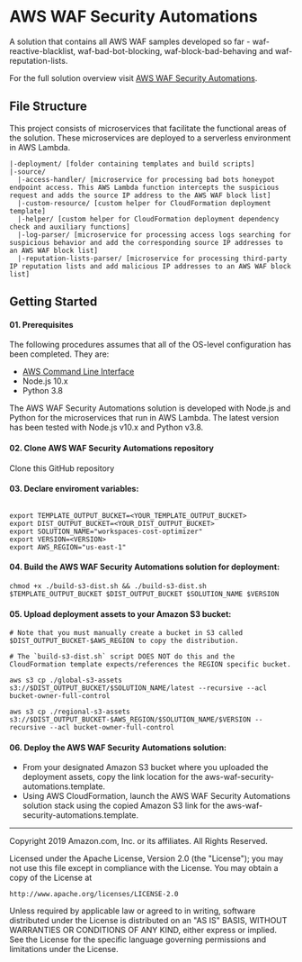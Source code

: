 # AWS WAF Security Automations
A solution that contains all AWS WAF samples developed so far - waf-reactive-blacklist, waf-bad-bot-blocking, waf-block-bad-behaving and waf-reputation-lists.

For the full solution overview visit [AWS WAF Security Automations](https://aws.amazon.com/answers/security/aws-waf-security-automations/).

## File Structure
This project consists of microservices that facilitate the functional areas of the solution. These microservices are deployed to a serverless environment in AWS Lambda.

```
|-deployment/ [folder containing templates and build scripts]
|-source/
  |-access-handler/ [microservice for processing bad bots honeypot endpoint access. This AWS Lambda function intercepts the suspicious request and adds the source IP address to the AWS WAF block list]
  |-custom-resource/ [custom helper for CloudFormation deployment template]
  |-helper/ [custom helper for CloudFormation deployment dependency check and auxiliary functions]
  |-log-parser/ [microservice for processing access logs searching for suspicious behavior and add the corresponding source IP addresses to an AWS WAF block list]
  |-reputation-lists-parser/ [microservice for processing third-party IP reputation lists and add malicious IP addresses to an AWS WAF block list]
```

## Getting Started

#### 01. Prerequisites
The following procedures assumes that all of the OS-level configuration has been completed. They are:

* [AWS Command Line Interface](https://aws.amazon.com/cli/)
* Node.js 10.x
* Python 3.8

The AWS WAF Security Automations solution is developed with Node.js and Python for the microservices that run in AWS Lambda. The latest version has been tested with Node.js v10.x and Python v3.8.

#### 02. Clone AWS WAF Security Automations repository

Clone this GitHub repository

#### 03. Declare enviroment variables:

```

export TEMPLATE_OUTPUT_BUCKET=<YOUR_TEMPLATE_OUTPUT_BUCKET>
export DIST_OUTPUT_BUCKET=<YOUR_DIST_OUTPUT_BUCKET>
export SOLUTION_NAME="workspaces-cost-optimizer"
export VERSION=<VERSION>
export AWS_REGION="us-east-1"

```


#### 04. Build the AWS WAF Security Automations solution for deployment:


```
chmod +x ./build-s3-dist.sh && ./build-s3-dist.sh $TEMPLATE_OUTPUT_BUCKET $DIST_OUTPUT_BUCKET $SOLUTION_NAME $VERSION

```

#### 05. Upload deployment assets to your Amazon S3 bucket:

```
# Note that you must manually create a bucket in S3 called $DIST_OUTPUT_BUCKET-$AWS_REGION to copy the distribution. 

# The `build-s3-dist.sh` script DOES NOT do this and the CloudFormation template expects/references the REGION specific bucket.

aws s3 cp ./global-s3-assets s3://$DIST_OUTPUT_BUCKET/$SOLUTION_NAME/latest --recursive --acl bucket-owner-full-control

aws s3 cp ./regional-s3-assets s3://$DIST_OUTPUT_BUCKET-$AWS_REGION/$SOLUTION_NAME/$VERSION --recursive --acl bucket-owner-full-control
```

#### 06. Deploy the AWS WAF Security Automations solution:
* From your designated Amazon S3 bucket where you uploaded the deployment assets, copy the link location for the aws-waf-security-automations.template.
* Using AWS CloudFormation, launch the AWS WAF Security Automations solution stack using the copied Amazon S3 link for the aws-waf-security-automations.template.

***

Copyright 2019 Amazon.com, Inc. or its affiliates. All Rights Reserved.

Licensed under the Apache License, Version 2.0 (the "License");
you may not use this file except in compliance with the License.
You may obtain a copy of the License at

    http://www.apache.org/licenses/LICENSE-2.0

Unless required by applicable law or agreed to in writing, software
distributed under the License is distributed on an "AS IS" BASIS,
WITHOUT WARRANTIES OR CONDITIONS OF ANY KIND, either express or implied.
See the License for the specific language governing permissions and
limitations under the License.

